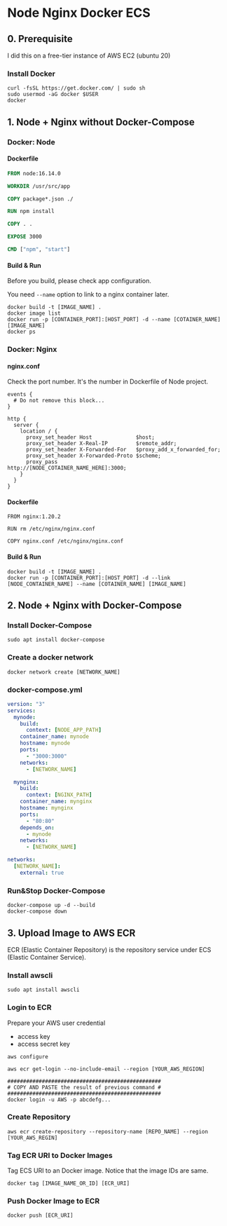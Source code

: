 # Node Nginx Docker ECS

## 0. Prerequisite

I did this on a free-tier instance of AWS EC2 (ubuntu 20)

### Install Docker

```
curl -fsSL https://get.docker.com/ | sudo sh
sudo usermod -aG docker $USER
docker
```

## 1. Node + Nginx without Docker-Compose

### Docker: Node

#### Dockerfile

```Dockerfile
FROM node:16.14.0

WORKDIR /usr/src/app

COPY package*.json ./

RUN npm install

COPY . .

EXPOSE 3000

CMD ["npm", "start"]
```

#### Build & Run

Before you build, please check app configuration.

You need `--name` option to link to a nginx container later.

```
docker build -t [IMAGE_NAME] .
docker image list
docker run -p [CONTAINER_PORT]:[HOST_PORT] -d --name [COTAINER_NAME] [IMAGE_NAME]
docker ps
```

### Docker: Nginx

#### nginx.conf

Check the port number. It's the number in Dockerfile of Node project.

```
events {
  # Do not remove this block...
}

http {
  server {
    location / {
      proxy_set_header Host              $host;
      proxy_set_header X-Real-IP         $remote_addr;
      proxy_set_header X-Forwarded-For   $proxy_add_x_forwarded_for;
      proxy_set_header X-Forwarded-Proto $scheme;
      proxy_pass                         http://[NODE_COTAINER_NAME_HERE]:3000;
    }
  }
}
```

#### Dockerfile

```
FROM nginx:1.20.2

RUN rm /etc/nginx/nginx.conf

COPY nginx.conf /etc/nginx/nginx.conf
```

#### Build & Run

```
docker build -t [IMAGE_NAME] .
docker run -p [CONTAINER_PORT]:[HOST_PORT] -d --link [NODE_CONTAINER_NAME] --name [COTAINER_NAME] [IMAGE_NAME]
```

## 2. Node + Nginx with Docker-Compose

### Install Docker-Compose

```
sudo apt install docker-compose
```

### Create a docker network

```
docker network create [NETWORK_NAME]
```

### docker-compose.yml

```yaml
version: "3"
services:
  mynode:
    build:
      context: [NODE_APP_PATH]
    container_name: mynode
    hostname: mynode
    ports:
      - "3000:3000"
    networks:
      - [NETWORK_NAME]

  mynginx:
    build:
      context: [NGINX_PATH]
    container_name: mynginx
    hostname: mynginx
    ports:
      - "80:80"
    depends_on:
      - mynode
    networks:
      - [NETWORK_NAME]

networks:
  [NETWORK_NAME]:
    external: true
```

### Run&Stop Docker-Compose

```
docker-compose up -d --build
docker-compose down
```

## 3. Upload Image to AWS ECR

ECR (Elastic Container Repository) is the repository service under ECS (Elastic Container Service).

### Install awscli

```
sudo apt install awscli
```

### Login to ECR

Prepare your AWS user credential

- access key
- access secret key

```
aws configure

aws ecr get-login --no-include-email --region [YOUR_AWS_REGION]

#################################################
# COPY AND PASTE the result of previous command #
#################################################
docker login -u AWS -p abcdefg...

```

### Create Repository

```
aws ecr create-repository --repository-name [REPO_NAME] --region [YOUR_AWS_REGIN]
```

### Tag ECR URI to Docker Images

Tag ECS URI to an Docker image. Notice that the image IDs are same.

```
docker tag [IMAGE_NAME_OR_ID] [ECR_URI]
```

### Push Docker Image to ECR

```
docker push [ECR_URI]
```
